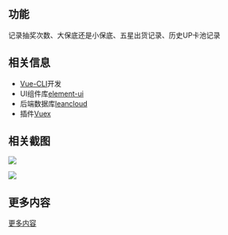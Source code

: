 ## 功能

记录抽奖次数、大保底还是小保底、五星出货记录、历史UP卡池记录

## 相关信息

- [Vue-CLI](https://cli.vuejs.org/zh/)开发
- UI组件库[element-ui](https://element.eleme.cn/#/zh-CN)
- 后端数据库[leancloud](https://www.leancloud.cn/)
- 插件[Vuex](https://vuex.vuejs.org/zh/)

## 相关截图

![](https://cdn.jsdelivr.net/gh/billsaul/genshin-record/screenshot1.png)

![](https://cdn.jsdelivr.net/gh/billsaul/genshin-record/screenshot2.png)

## 更多内容

[更多内容](https://billsaul.gitee.io/pages/1922ab/#%E6%8A%80%E6%9C%AF)